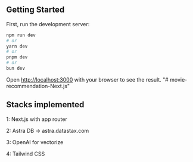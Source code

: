 

## Getting Started

First, run the development server:

```bash
npm run dev
# or
yarn dev
# or
pnpm dev
# or
bun dev
```

Open [http://localhost:3000](http://localhost:3000) with your browser to see the result.
"# movie-recommendation-Next.js" 

## Stacks implemented

1: Next.js with app router 

2: Astra DB -> astra.datastax.com

3: OpenAI for vectorize

4: Tailwind CSS